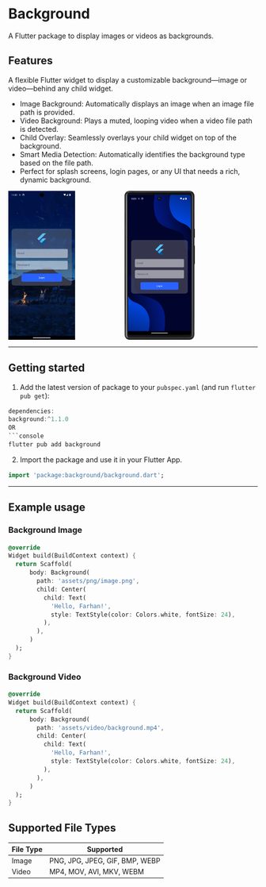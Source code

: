 # Background

A Flutter package to display images or videos as backgrounds.

## Features

A flexible Flutter widget to display a customizable background—image or video—behind any child widget.

- Image Background: Automatically displays an image when an image file path is provided.
- Video Background: Plays a muted, looping video when a video file path is detected.
- Child Overlay: Seamlessly overlays your child widget on top of the background.
- Smart Media Detection: Automatically identifies the background type based on the file path.
- Perfect for splash screens, login pages, or any UI that needs a rich, dynamic background.


<div style="display: flex; gap: 100px; align-items: flex-start;">
  <!-- Video background preview -->
  <img src="https://raw.githubusercontent.com/farhansadikgalib/background/main/screenshots/video.gif" height="300"/>

  <!-- Image background preview -->
  <img src="https://raw.githubusercontent.com/farhansadikgalib/background/main/screenshots/image.png" height="300"/>
</div>


<hr>

## Getting started

1. Add the latest version of package to your `pubspec.yaml` (and run `flutter pub get`):

```dart
dependencies:
background:^1.1.0
OR
```console
flutter pub add background
```

2. Import the package and use it in your Flutter App.

```dart
import 'package:background/background.dart';
```

<hr>

## Example usage

### **Background Image**
```dart
@override
Widget build(BuildContext context) {
  return Scaffold(
      body: Background(
        path: 'assets/png/image.png',
        child: Center(
          child: Text(
            'Hello, Farhan!',
            style: TextStyle(color: Colors.white, fontSize: 24),
          ),
        ),
      )
  );
}
```
### **Background Video**
```dart
@override
Widget build(BuildContext context) {
  return Scaffold(
      body: Background(
        path: 'assets/video/background.mp4',
        child: Center(
          child: Text(
            'Hello, Farhan!',
            style: TextStyle(color: Colors.white, fontSize: 24),
          ),
        ),
      )
  );
}
```



## Supported File Types
| File Type | Supported    |
|-----------|--------------|
| Image     | PNG, JPG, JPEG, GIF, BMP, WEBP|
| Video     | MP4, MOV, AVI, MKV, WEBM|

